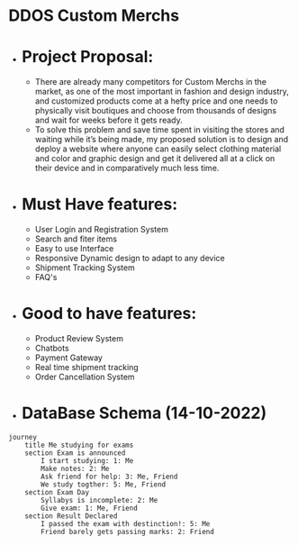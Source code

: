 # DDOS Custom Merchs 

- # Project Proposal:
    -   There are already many competitors for Custom Merchs in the market, as one of the most important in fashion and design industry, and customized products come at a hefty price and one needs to physically visit boutiques and choose from thousands of designs and wait for weeks before it gets ready.
    -   To solve this problem and save time spent in visiting the stores and waiting while it’s being made, my proposed solution is to design and deploy a website where anyone can easily select clothing material and color and graphic design and get it delivered all at a click on their device and in comparatively much less time.
    

- # Must Have features:
    - User Login and Registration System
    - Search and fiter items   
    - Easy to use Interface
    - Responsive Dynamic design to adapt to any device
    - Shipment Tracking System
    - FAQ's

- # Good to have features:
    - Product Review System
    - Chatbots
    - Payment Gateway
    - Real time shipment tracking
    - Order Cancellation System

- # DataBase Schema    (14-10-2022)
``` mermaid
journey
	title Me studying for exams
	section Exam is announced
		I start studying: 1: Me
		Make notes: 2: Me
		Ask friend for help: 3: Me, Friend
		We study togther: 5: Me, Friend
	section Exam Day
		Syllabys is incomplete: 2: Me
		Give exam: 1: Me, Friend
	section Result Declared
		I passed the exam with destinction!: 5: Me
		Friend barely gets passing marks: 2: Friend
```